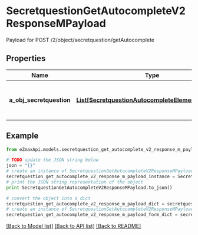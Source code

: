 # SecretquestionGetAutocompleteV2ResponseMPayload

Payload for POST /2/object/secretquestion/getAutocomplete

## Properties
Name | Type | Description | Notes
------------ | ------------- | ------------- | -------------
**a_obj_secretquestion** | [**List[SecretquestionAutocompleteElementResponse]**](SecretquestionAutocompleteElementResponse.md) | An array of Secretquestion autocomplete element response. | 

## Example

```python
from eZmaxApi.models.secretquestion_get_autocomplete_v2_response_m_payload import SecretquestionGetAutocompleteV2ResponseMPayload

# TODO update the JSON string below
json = "{}"
# create an instance of SecretquestionGetAutocompleteV2ResponseMPayload from a JSON string
secretquestion_get_autocomplete_v2_response_m_payload_instance = SecretquestionGetAutocompleteV2ResponseMPayload.from_json(json)
# print the JSON string representation of the object
print SecretquestionGetAutocompleteV2ResponseMPayload.to_json()

# convert the object into a dict
secretquestion_get_autocomplete_v2_response_m_payload_dict = secretquestion_get_autocomplete_v2_response_m_payload_instance.to_dict()
# create an instance of SecretquestionGetAutocompleteV2ResponseMPayload from a dict
secretquestion_get_autocomplete_v2_response_m_payload_form_dict = secretquestion_get_autocomplete_v2_response_m_payload.from_dict(secretquestion_get_autocomplete_v2_response_m_payload_dict)
```
[[Back to Model list]](../README.md#documentation-for-models) [[Back to API list]](../README.md#documentation-for-api-endpoints) [[Back to README]](../README.md)


